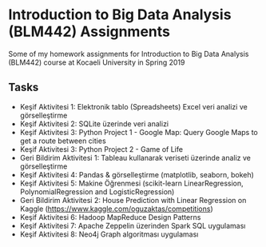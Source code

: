 # Introduction to Big Data Analysis (BLM442) Assignments
Some of my homework assignments for Introduction to Big Data Analysis (BLM442) course at Kocaeli University in Spring 2019

## Tasks
* Keşif Aktivitesi 1: Elektronik tablo (Spreadsheets) Excel veri analizi ve görselleştirme
* Keşif Aktivitesi 2: SQLite üzerinde veri analizi
* Keşif Aktivitesi 3: Python Project 1 - Google Map: Query Google Maps to get a route between cities
* Keşif Aktivitesi 3: Python Project 2 - Game of Life
* Geri Bildirim Aktivitesi 1: Tableau kullanarak veriseti üzerinde analiz ve görselleştirme
* Keşif Aktivitesi 4: Pandas & görselleştirme (matplotlib, seaborn, bokeh)
* Keşif Aktivitesi 5: Makine Öğrenmesi (scikit-learn LinearRegression, PolynomialRegression and LogisticRegression)
* Geri Bildirim Aktivitesi 2: House Prediction with Linear Regression on Kaggle (https://www.kaggle.com/oguzaktas/competitions)
* Keşif Aktivitesi 6: Hadoop MapReduce Design Patterns
* Keşif Aktivitesi 7: Apache Zeppelin üzerinden Spark SQL uygulaması
* Keşif Aktivitesi 8: Neo4j Graph algoritması uygulaması
